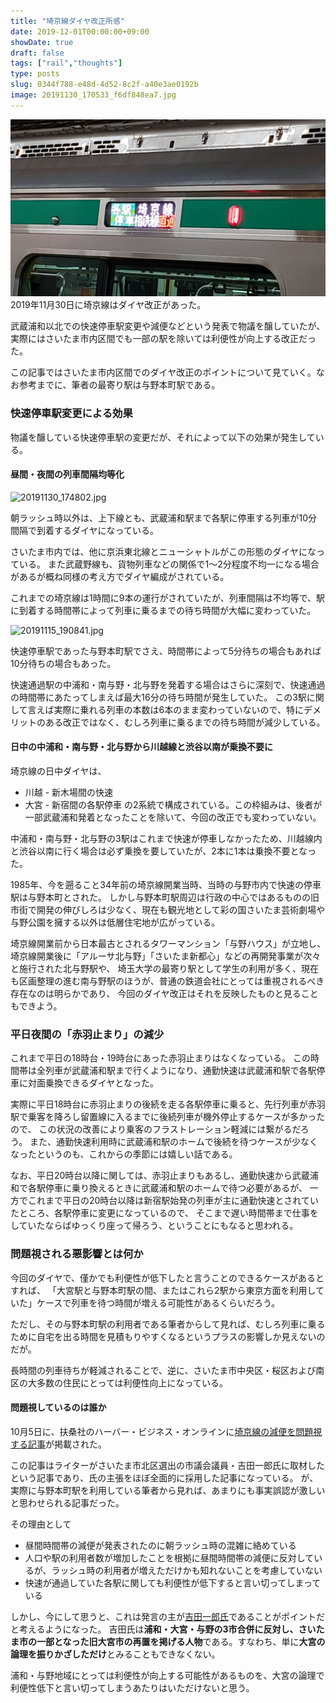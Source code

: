 ```yaml
---
title: "埼京線ダイヤ改正所感"
date: 2019-12-01T00:00:00+09:00
showDate: true
draft: false
tags: ["rail","thoughts"]
type: posts
slug: 0344f788-e48d-4d52-8c2f-a40e3ae0192b
image: 20191130_170533_f6df848ea7.jpg
---
```

![Cover Image](./20191130_170533_f6df848ea7.jpg)
2019年11月30日に埼京線はダイヤ改正があった。

武蔵浦和以北での快速停車駅変更や減便などという発表で物議を醸していたが、実際にはさいたま市内区間でも一部の駅を除いては利便性が向上する改正だった。

この記事ではさいたま市内区間でのダイヤ改正のポイントについて見ていく。なお参考までに、筆者の最寄り駅は与野本町駅である。

### 快速停車駅変更による効果
物議を醸している快速停車駅の変更だが、それによって以下の効果が発生している。

#### 昼間・夜間の列車間隔均等化
![20191130_174802.jpg](https://kuropen-strapi-images.s3.ap-northeast-1.amazonaws.com/20191130_174802_0fcf7611a8.jpg)

朝ラッシュ時以外は、上下線とも、武蔵浦和駅まで各駅に停車する列車が10分間隔で到着するダイヤになっている。

さいたま市内では、他に京浜東北線とニューシャトルがこの形態のダイヤになっている。 また武蔵野線も、貨物列車などの関係で1～2分程度不均一になる場合があるが概ね同様の考え方でダイヤ編成がされている。

これまでの埼京線は1時間に9本の運行がされていたが、列車間隔は不均等で、駅に到着する時間帯によって列車に乗るまでの待ち時間が大幅に変わっていた。

![20191115_190841.jpg](https://kuropen-strapi-images.s3.ap-northeast-1.amazonaws.com/20191115_190841_58aedf5752.jpg)

快速停車駅であった与野本町駅でさえ、時間帯によって5分待ちの場合もあれば10分待ちの場合もあった。

快速通過駅の中浦和・南与野・北与野を発着する場合はさらに深刻で、快速通過の時間帯にあたってしまえば最大16分の待ち時間が発生していた。 この3駅に関して言えば実際に乗れる列車の本数は6本のまま変わっていないので、特にデメリットのある改正ではなく、むしろ列車に乗るまでの待ち時間が減少している。

#### 日中の中浦和・南与野・北与野から川越線と渋谷以南が乗換不要に
埼京線の日中ダイヤは、

- 川越 - 新木場間の快速
- 大宮 - 新宿間の各駅停車
の2系統で構成されている。この枠組みは、後者が一部武蔵浦和発着となったことを除いて、今回の改正でも変わっていない。

中浦和・南与野・北与野の3駅はこれまで快速が停車しなかったため、川越線内と渋谷以南に行く場合は必ず乗換を要していたが、2本に1本は乗換不要となった。

1985年、今を遡ること34年前の埼京線開業当時、当時の与野市内で快速の停車駅は与野本町とされた。 しかし与野本町駅周辺は行政の中心ではあるものの旧市街で開発の伸びしろは少なく、現在も観光地として彩の国さいたま芸術劇場や与野公園を擁する以外は低層住宅地が広がっている。

埼京線開業前から日本最古とされるタワーマンション「与野ハウス」が立地し、埼京線開業後に「アルーサ北与野」「さいたま新都心」などの再開発事業が次々と施行された北与野駅や、 埼玉大学の最寄り駅として学生の利用が多く、現在も区画整理の進む南与野駅のほうが、普通の鉄道会社にとっては重視されるべき存在なのは明らかであり、 今回のダイヤ改正はそれを反映したものと見ることもできよう。

### 平日夜間の「赤羽止まり」の減少
これまで平日の18時台・19時台にあった赤羽止まりはなくなっている。 この時間帯は全列車が武蔵浦和駅まで行くようになり、通勤快速は武蔵浦和駅で各駅停車に対面乗換できるダイヤとなった。

実際に平日18時台に赤羽止まりの後続を走る各駅停車に乗ると、先行列車が赤羽駅で乗客を降ろし留置線に入るまでに後続列車が機外停止するケースが多かったので、 この状況の改善により乗客のフラストレーション軽減には繋がるだろう。 また、通勤快速利用時に武蔵浦和駅のホームで後続を待つケースが少なくなったというのも、これからの季節には嬉しい話である。

なお、平日20時台以降に関しては、赤羽止まりもあるし、通勤快速から武蔵浦和で各駅停車に乗り換えるときに武蔵浦和駅のホームで待つ必要があるが、 一方でこれまで平日の20時台以降は新宿駅始発の列車が主に通勤快速とされていたところ、各駅停車に変更になっているので、 そこまで遅い時間帯まで仕事をしていたならばゆっくり座って帰ろう、ということにもなると思われる。

### 問題視される悪影響とは何か
今回のダイヤで、僅かでも利便性が低下したと言うことのできるケースがあるとすれば、 「大宮駅と与野本町駅の間、またはこれら2駅から東京方面を利用していた」ケースで列車を待つ時間が増える可能性があるくらいだろう。

ただし、その与野本町駅の利用者である筆者からして見れば、むしろ列車に乗るために自宅を出る時間を見積もりやすくなるというプラスの影響しか見えないのだが。

長時間の列車待ちが軽減されることで、逆に、さいたま市中央区・桜区および南区の大多数の住民にとっては利便性向上になっている。

#### 問題視しているのは誰か
10月5日に、扶桑社のハーバー・ビジネス・オンラインに[埼京線の減便を問題視する記事](https://hbol.jp/203334)が掲載された。

この記事はライターがさいたま市北区選出の市議会議員・吉田一郎氏に取材したという記事であり、氏の主張をほぼ全面的に採用した記事になっている。 が、実際に与野本町駅を利用している筆者から見れば、あまりにも事実誤認が激しいと思わせられる記事だった。

その理由として

- 昼間時間帯の減便が発表されたのに朝ラッシュ時の混雑に絡めている
- 人口や駅の利用者数が増加したことを根拠に昼間時間帯の減便に反対しているが、ラッシュ時の利用者が増えただけかも知れないことを考慮していない
- 快速が通過していた各駅に関しても利便性が低下すると言い切ってしまっている

しかし、今にして思うと、これは発言の主が[吉田一郎氏](https://ja.wikipedia.org/wiki/%E5%90%89%E7%94%B0%E4%B8%80%E9%83%8E)であることがポイントだと考えるようになった。 吉田氏は**浦和・大宮・与野の3市合併に反対し、さいたま市の一部となった旧大宮市の再置を掲げる人物**である。すなわち、単に**大宮の論理を振りかざしただけ**とみることもできなくない。

浦和・与野地域にとっては利便性が向上する可能性があるものを、大宮の論理で利便性低下と言い切ってしまうあたりはいただけないと思う。